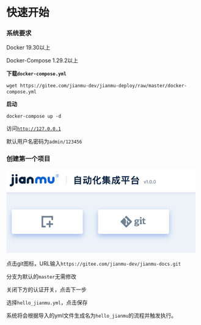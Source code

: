 # 快速开始

### 系统要求

Docker 19.30以上

Docker-Compose 1.29.2以上

**下载`docker-compose.yml`**

```
wget https://gitee.com/jianmu-dev/jianmu-deploy/raw/master/docker-compose.yml
```
**启动**

```
docker-compose up -d
```

访问[`http://127.0.0.1`](http://127.0.0.1)

默认用户名密码为`admin/123456`

### 创建第一个项目

![create_porject](./images/create_project.png)

点击git图标，URL输入`https://gitee.com/jianmu-dev/jianmu-docs.git`

分支为默认的`master`无需修改

关闭下方的认证开关，点击下一步

选择`hello_jianmu.yml`，点击保存

系统将会根据导入的yml文件生成名为`hello_jianmu`的流程并触发执行。
